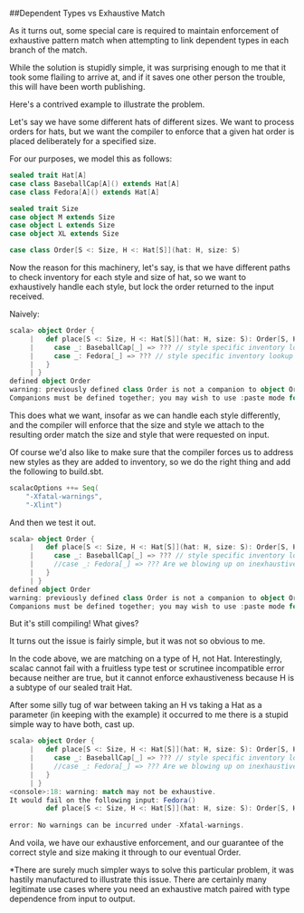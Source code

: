 ##Dependent Types vs Exhaustive Match

As it turns out, some special care is required to maintain
enforcement of exhaustive pattern match when attempting to link dependent types in
each branch of the match.

While the solution is stupidly simple, it was surprising enough to me that it took some
flailing to arrive at, and if it saves one other person the trouble, this will have been worth
publishing.

Here's a contrived example to illustrate the problem.

Let's say we have some different hats of different sizes. We want to process orders for hats,
but we want the compiler to enforce that a given hat order is placed deliberately for a
specified size.

For our purposes, we model this as follows:

```scala
sealed trait Hat[A]
case class BaseballCap[A]() extends Hat[A]
case class Fedora[A]() extends Hat[A]

sealed trait Size
case object M extends Size
case object L extends Size
case object XL extends Size

case class Order[S <: Size, H <: Hat[S]](hat: H, size: S)
```

Now the reason for this machinery, let's say, is that we have different paths to check
inventory for each style and size of hat, so we want to exhaustively handle each
style, but lock the order returned to the input received.

Naively:

```scala
scala> object Order {
     |   def place[S <: Size, H <: Hat[S]](hat: H, size: S): Order[S, H] = hat match {
     |     case _: BaseballCap[_] => ??? // style specific inventory lookup
     |     case _: Fedora[_] => ??? // style specific inventory lookup
     |   }
     | }
defined object Order
warning: previously defined class Order is not a companion to object Order.
Companions must be defined together; you may wish to use :paste mode for this.
```

This does what we want, insofar as we can handle each style differently, and the compiler will
enforce that the size and style we attach to the resulting order match the size and style that
were requested on input.

Of course we'd also like to make sure that the compiler forces us to address new styles as they
are added to inventory, so we do the right thing and add the following to build.sbt.

```scala
scalacOptions ++= Seq(
	"-Xfatal-warnings",
	"-Xlint")
```

And then we test it out.

```scala
scala> object Order {
     |   def place[S <: Size, H <: Hat[S]](hat: H, size: S): Order[S, H] = hat match {
     |     case _: BaseballCap[_] => ??? // style specific inventory lookup
     |     //case _: Fedora[_] => ??? Are we blowing up on inexhaustive match?
     |   }
     | }
defined object Order
warning: previously defined class Order is not a companion to object Order.
Companions must be defined together; you may wish to use :paste mode for this.
```

But it's still compiling! What gives?

It turns out the issue is fairly simple, but it was not so obvious to me.

In the code above, we are matching on a type of H, not Hat. Interestingly, scalac
cannot fail with a fruitless type test or scrutinee incompatible error because neither are true,
but it cannot enforce exhaustiveness because H is a subtype of our sealed trait Hat.

After some silly tug of war between taking an H vs taking a Hat as a parameter (in keeping with the
example) it occurred to me there is a stupid simple way to have both, cast up.

```scala
scala> object Order {
     |   def place[S <: Size, H <: Hat[S]](hat: H, size: S): Order[S, H] = (hat: Hat[_]) match {
     |     case _: BaseballCap[_] => ??? // style specific inventory lookup
     |     //case _: Fedora[_] => ??? Are we blowing up on inexhaustive match?
     |   }
     | }
<console>:18: warning: match may not be exhaustive.
It would fail on the following input: Fedora()
         def place[S <: Size, H <: Hat[S]](hat: H, size: S): Order[S, H] = (hat: Hat[_]) match {
                                                                               ^
error: No warnings can be incurred under -Xfatal-warnings.
```

And voila, we have our exhaustive enforcement, and our guarantee of the correct style and size
making it through to our eventual Order.

*There are surely much simpler ways to solve this particular problem, it was hastily manufactured to
illustrate this issue. There are certainly many legitimate use cases where you need an exhaustive
match paired with type dependence from input to output.
